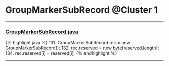 # GroupMarkerSubRecord @Cluster 1

***

### [GroupMarkerSubRecord.java](https://searchcode.com/codesearch/view/15642524/)
{% highlight java %}
131. GroupMarkerSubRecord rec = new GroupMarkerSubRecord();
132. rec.reserved = new byte[reserved.length];
134.     rec.reserved[i] = reserved[i];
{% endhighlight %}

***

